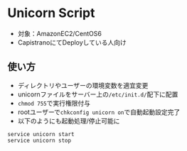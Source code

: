 # Unicorn Script

* 対象：AmazonEC2/CentOS6
* CapistranoにてDeployしている人向け

## 使い方

* ディレクトリやユーザーの環境変数を適宜変更
* unicornファイルをサーバー上の`/etc/init.d/`配下に配置
* `chmod 755`で実行権限付与
* rootユーザーで`chkconfig unicorn on`で自動起動設定完了
* 以下のようにも起動処理/停止可能に

```
service unicorn start
service unicorn stop
```

